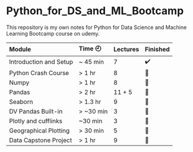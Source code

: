 # Python_for_DS_and_ML_Bootcamp
This repository is my own notes for Python for Data Science and Machine Learning Bootcamp course on udemy.

Module | Time :clock9: | Lectures | Finished
:------------ | :-------------| :-------------| :-------------
Introduction and Setup | ~ 45 min | 7 | :heavy_check_mark:
Python Crash Course | > 1 hr | 8 | :black_square_button:
Numpy | > 1 hr | 8 | :black_square_button:
Pandas | > 2 hr | 11 + 5 | :black_square_button:
Seaborn | > 1.3 hr | 9 | :black_square_button:
DV Pandas Built-in | > ~30 min | 3 | :black_square_button:
Plotly and cufflinks | ~30 min | 3 | :black_square_button:
Geographical Plotting | > 30 min | 5 | :black_square_button:
Data Capstone Project | > 1 hr | 9 | :black_square_button:
